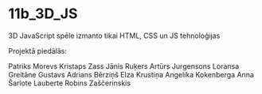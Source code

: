 # 11b_3D_JS
3D JavaScript spēle
izmanto tikai HTML, CSS un JS tehnoloģijas

Projektā piedālās:

Patriks Morevs
Kristaps Zass
Jānis Ruķers
Artūrs Jurgensons
Loransa Greitāne
Gustavs Adrians Bērziņš
Elza Krustiņa
Angelika Kokenberga
Anna Šarlote Lauberte
Robins Zaščerinskis